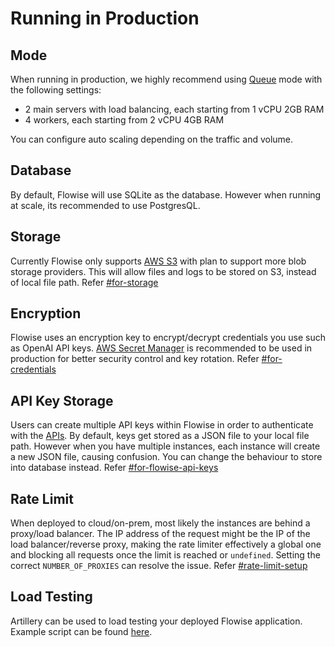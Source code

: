 # Running in Production

## Mode

When running in production, we highly recommend using [Queue](running-flowise-using-queue.md) mode with the following settings:

* 2 main servers with load balancing, each starting from 1 vCPU 2GB RAM
* 4 workers, each starting from 2 vCPU 4GB RAM

You can configure auto scaling depending on the traffic and volume.

## Database

By default, Flowise will use SQLite as the database. However when running at scale, its recommended to use PostgresQL.

## Storage

Currently Flowise only supports [AWS S3](https://aws.amazon.com/s3/) with plan to support more blob storage providers. This will allow files and logs to be stored on S3, instead of local file path. Refer [#for-storage](environment-variables.md#for-storage "mention")

## Encryption

Flowise uses an encryption key to encrypt/decrypt credentials you use such as OpenAI API keys. [AWS Secret Manager](https://aws.amazon.com/secrets-manager/) is recommended to be used in production for better security control and key rotation. Refer [#for-credentials](environment-variables.md#for-credentials "mention")

## API Key Storage

Users can create multiple API keys within Flowise in order to authenticate with the [APIs](broken-reference). By default, keys get stored as a JSON file to your local file path. However when you have multiple instances, each instance will create a new JSON file, causing confusion. You can change the behaviour to store into database instead. Refer [#for-flowise-api-keys](environment-variables.md#for-flowise-api-keys "mention")

## Rate Limit

When deployed to cloud/on-prem, most likely the instances are behind a proxy/load balancer. The IP address of the request might be the IP of the load balancer/reverse proxy, making the rate limiter effectively a global one and blocking all requests once the limit is reached or `undefined`. Setting the correct `NUMBER_OF_PROXIES` can resolve the issue. Refer [#rate-limit-setup](rate-limit.md#rate-limit-setup "mention")

## Load Testing

Artillery can be used to load testing your deployed Flowise application. Example script can be found [here](https://github.com/FlowiseAI/Flowise/blob/main/artillery-load-test.yml).
